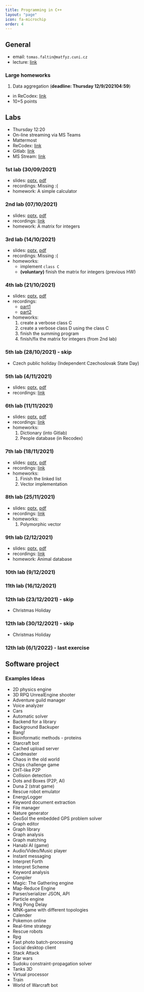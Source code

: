 ```yaml
---
title: Programming in C++
layout: "page"
icon: fa-microchip
order: 4
---
```


## General
- email: `tomas.faltin@matfyz.cuni.cz`
- lecture: [link](https://www.ksi.mff.cuni.cz/teaching/nprg041-web/)

### Large homeworks
1. Data aggregation (**deadline: Thursday 12/9/2021​04:59**)
- in ReCodex: [link](https://recodex.mff.cuni.cz/app/assignment/c0dea2c6-47ed-11ec-986f-f39926f24a9c)
- 10+5 points

## Labs
- Thursday 12:20
- On-line streaming via MS Teams
- Mattermost
- ReCodex: [link](https://recodex.mff.cuni.cz/)
- Gitlab: [link](https://gitlab.mff.cuni.cz/)
- MS Stream: [link](https://web.microsoftstream.com)

### 1st lab (30/09/2021)
- slides: [pptx](data/2021-22/cpp/ex01.pptx), [pdf](data/2021-22/cpp/ex01.pdf)
- recordings: Missing :(
- homework: A simple calculator

### 2nd lab (07/10/2021)
- slides: [pptx](data/2021-22/cpp/ex02.pptx), [pdf](data/2021-22/cpp/ex02.pdf)
- recordings: [link](https://web.microsoftstream.com/video/8444c56e-88e6-4581-b14e-2707afd1483d)
- homework: A matrix for integers

### 3rd lab (14/10/2021)
- slides: [pptx](data/2021-22/cpp/ex03.pptx), [pdf](data/2021-22/cpp/ex03.pdf)
- recordings: Missing :(
- homeworks:
	- implement `class C`
	- **(voluntary)** finish the matrix for integers (previous HW)

### 4th lab (21/10/2021)
- slides: [pptx](data/2021-22/cpp/ex04.pptx), [pdf](data/2021-22/cpp/ex04.pdf)
- recordings: 
  - [part1](https://web.microsoftstream.com/video/58a550fd-110b-4a70-8495-40f655270827)
  - [part2](https://web.microsoftstream.com/video/e582d804-8816-43fc-9aca-2bdb21702076)
- homeworks:
	1. create a verbose class C
	2. create a verbose class D using the class C
	3. finish the summing program
	4. finish/fix the matrix for integers (from 2nd lab)

### 5th lab (28/10/2021) - skip
- Czech public holiday (Independent Czechoslovak State Day)

### 5th lab (4/11/2021)
- slides: [pptx](data/2021-22/cpp/ex05.pptx), [pdf](data/2021-22/cpp/ex05.pdf)
- recordings: [link](https://web.microsoftstream.com/video/fb391146-f180-40f2-86e2-0e2de68b3eae)

### 6th lab (11/11/2021)
- slides: [pptx](data/2021-22/cpp/ex06.pptx), [pdf](data/2021-22/cpp/ex06.pdf)
- recordings: [link](https://web.microsoftstream.com/video/575ee410-0b9f-4886-8a2a-16ed8a16211b)
- homeworks:
	1. Dictionary (into Gitlab)
	2. People database (in Recodex)
	
### 7th lab (18/11/2021)
- slides: [pptx](data/2021-22/cpp/ex07.pptx), [pdf](data/2021-22/cpp/ex07.pdf)
- recordings: [link](https://web.microsoftstream.com/video/9f78917f-58b8-41e3-aa97-e3aff4e78d3d)
- homeworks:
	1. Finish the linked list
	2. Vector implementation

### 8th lab (25/11/2021)
- slides: [pptx](data/2021-22/cpp/ex08.pptx), [pdf](data/2021-22/cpp/ex08.pdf)
- recordings: [link](https://web.microsoftstream.com/video/3f6596c5-4520-40a4-921c-13ad2421b1c9)
- homeworks:
	1. Polymorphic vector
	
### 9th lab (2/12/2021)
- slides: [pptx](data/2021-22/cpp/ex09.pptx), [pdf](data/2021-22/cpp/ex09.pdf)
- recordings: [link](https://web.microsoftstream.com/video/461834bc-d749-4312-a2a4-898fe5fae575)
- homework: Animal database

### 10th lab (9/12/2021)

### 11th lab (16/12/2021)

### 12th lab (23/12/2021) - skip
- Christmas Holiday

### 12th lab (30/12/2021) - skip
-  Christmas Holiday

### 12th lab (6/1/2022) - last exercise


## Software project
### Examples Ideas
- 2D physics engine
- 3D RPQ UnrealEngine shooter
- Adventure guild manager
- Voice analyzer
- Cars
- Automatic solver
- Backend for a library
- Background Backuper
- Bang!
- Bioinformatic methods - proteins
- Starcraft bot
- Cached upload server
- Cardmaster
- Chaos in the old world
- Chips challenge game
- DHT-like P2P
- Collision detection
- Dots and Boxes (P2P, AI)
- Duna 2 (strat game)
- Rescue robot emulator
- EnergyLogger
- Keyword document extraction
- File manager
- Nature generator
- GeoSol the embedded GPS problem solver
- Graph editor
- Graph library
- Graph analysis
- Graph matching
- Hanabi AI (game)
- Audio/Video/Music player
- Instant messaging
- Interpret Forth
- Interpret Scheme
- Keyword analysis
- Compiler 
- Magic: The Gathering engine
- Map-Reduce Engine
- Parser/serializer JSON, API
- Particle engine
- Ping Pong Delay
- MNK-game with different topologies
- Calender
- Pokemon online
- Real-time strategy
- Rescue robots
- Rpg
- Fast photo batch-processing 
- Social desktop client
- Stack Attack
- Star wars
- Sudoku constraint-propagation solver
- Tanks 3D
- Virtual processor
- Train
- World of Warcraft bot